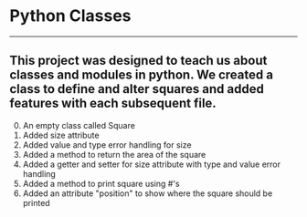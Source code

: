 # Python Classes
---
This project was designed to teach us about classes and modules in python.  We created a class to define and alter squares and added features with each subsequent file.
---
0. An empty class called Square
1. Added size attribute
2. Added value and type error handling for size
3. Added a method to return the area of the square
4. Added a getter and setter for size attribute with type and value error handling
5. Added a method to print square using #'s
6. Added an attribute "position" to show where the square should be printed
